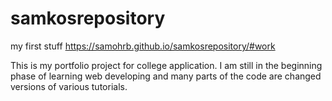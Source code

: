 # samkosrepository
my first stuff   https://samohrb.github.io/samkosrepository/#work

This is my portfolio project for college application. I am still in the beginning phase of learning web developing
and many parts of the code are changed versions of various tutorials. 

